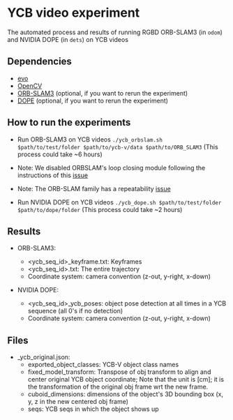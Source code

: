 # YCB video experiment
The automated process and results of running RGBD ORB-SLAM3 (in `odom`) and NVIDIA DOPE (in `dets`) on YCB videos

## Dependencies
- [evo](https://github.com/MichaelGrupp/evo)
- [OpenCV](https://github.com/opencv/opencv)
- [ORB-SLAM3](https://github.com/UZ-SLAMLab/ORB_SLAM3) (optional, if you want to rerun the experiment)
- [DOPE](https://github.com/NVlabs/Deep_Object_Pose) (optional, if you want to rerun the experiment)

## How to run the experiments
- Run ORB-SLAM3 on YCB videos
`./ycb_orbslam.sh $path/to/test/folder $path/to/ycb-v/data $path/to/ORB_SLAM3`
(This process could take ~6 hours)

- Note: We disabled ORBSLAM's loop closing module following the instructions of this
[issue](https://github.com/raulmur/ORB_SLAM2/issues/256)

- Note: The ORB-SLAM family has a repeatability [issue](https://github.com/UZ-SLAMLab/ORB_SLAM3/issues/71)

- Run NVIDIA DOPE on YCB videos
`./ycb_dope.sh $path/to/test/folder $path/to/dope/folder`
(This process could take ~2 hours)

## Results
- ORB-SLAM3:
    - <ycb_seq_id>_keyframe.txt: Keyframes
    - <ycb_seq_id>.txt: The entire trajectory
    - Coordinate system: camera convention (z-out, y-right, x-down)

- NVIDIA DOPE:
    - <ycb_seq_id>_ycb_poses: object pose detection at all times in a YCB sequence (all 0's if no detection)
    - Coordinate system: camera convention (z-out, y-right, x-down)

## Files
- _ycb_original.json:
    - exported_object_classes: YCB-V object class names
    - fixed_model_transform: Transpose of obj transform to align and center original YCB object coordinate; Note that the unit is [cm]; it is the transformation of the original obj frame wrt the new frame.
    - cuboid_dimensions: dimensions of the object's 3D bounding box (x, y, z in the new centered obj frame)
    - seqs: YCB seqs in which the object shows up
